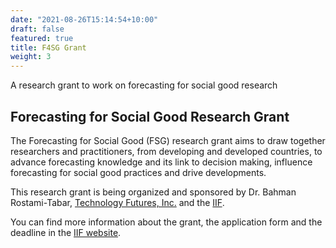```yaml
---
date: "2021-08-26T15:14:54+10:00"
draft: false
featured: true
title: F4SG Grant
weight: 3
---
```


A research grant to work on forecasting for social good research


## Forecasting for Social Good Research Grant

The Forecasting for Social Good (FSG) research grant aims to draw together researchers and practitioners, from developing and developed countries, to advance forecasting knowledge and its link to decision making, influence forecasting for social good practices and drive developments.

This research grant is being organized and sponsored by Dr. Bahman Rostami-Tabar, [Technology Futures, Inc.](http://www.tfi.com/) and the [IIF](https://forecasters.org/).

You can find more information about the grant, the application form and the deadline in the [IIF website](https://forecasters.org/programs/research-awards/forecasting-for-social-good-research-grant/).